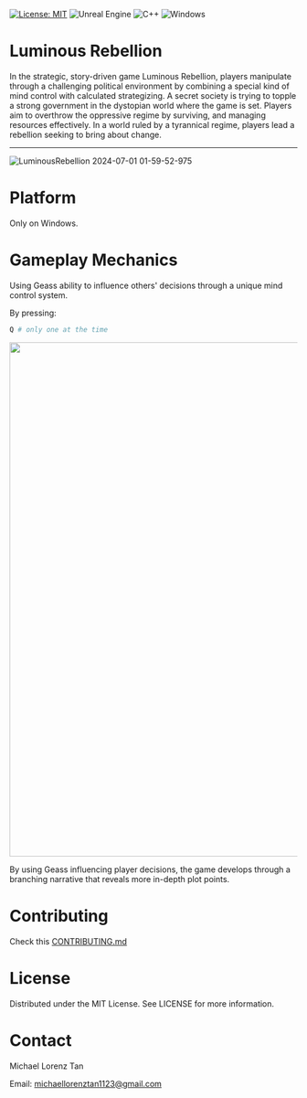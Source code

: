 [![License: MIT](https://img.shields.io/badge/License-MIT-yellow.svg)](https://opensource.org/licenses/MIT) ![Unreal Engine](https://img.shields.io/badge/unrealengine-%23313131.svg?style=for-the-badge&logo=unrealengine&logoColor=white) ![C++](https://img.shields.io/badge/c++-%2300599C.svg?style=for-the-badge&logo=c%2B%2B&logoColor=white) ![Windows](https://img.shields.io/badge/Windows-0078D6?style=for-the-badge&logo=windows&logoColor=white)


# Luminous Rebellion

In the strategic, story-driven game Luminous Rebellion, players manipulate
through a challenging political environment by combining a special kind of mind control with
calculated strategizing. A secret society is trying
to topple a strong government in the
dystopian world where the game is set. Players aim to overthrow the oppressive regime by surviving, and managing resources effectively. In a world ruled by a tyrannical regime, players lead a rebellion seeking to bring
about change.

<hr>

![LuminousRebellion 2024-07-01 01-59-52-975](https://github.com/mmichaell23/my-website/assets/93141296/cd2fbf2b-d1a8-46f0-800c-1db8872714a4)


# Platform 

Only on Windows.  


# Gameplay Mechanics

Using Geass ability to influence others' decisions through a unique mind control system.

By pressing:

```bash
Q # only one at the time
```

<img src = "https://github.com/mmichaell23/my-website/assets/93141296/83329a15-30cc-4d13-a020-1bb1584becf7" width="900">

By using Geass influencing player decisions, the game develops through a
branching narrative that reveals more in-depth plot points.

# Contributing

Check this [CONTRIBUTING.md](https://github.com/mmichaell23/luminous-rebellion/blob/main/CONTRIBUTING.md)

# License

Distributed under the MIT License. See LICENSE for more information.

# Contact

Michael Lorenz Tan

Email: michaellorenztan1123@gmail.com